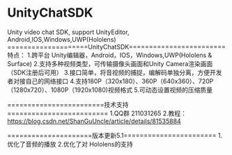 # UnityChatSDK

Unity video chat SDK, support UnityEditor, Android,IOS,Windows,UWP(Hololens)
====================UnityChatSDK========================
特点：
1.跨平台 Unity编辑器，Android，IOS，Windows,UWP(Hololens & Surface)
2.支持多种视频类型，可传输摄像头画面和Unity Camera渲染画面（SDK注册后可用）
3.接口简单，将音视频的捕捉，编解码单独分离，方便开发者对接自己的网络接口
4.支持180P（320x180）、360P（640x360）、720P（1280x720）、1080P（1920x1080)视频格式
5.可动态设置视频的压缩质量

========================技术支持=========================
1.QQ群 211031265
2.教程：https://blog.csdn.net/ShanGuUncle/article/details/81535884

=====================版本更新5.1=======================
1.优化了音频的播放
2.优化了对 Hololens的支持
